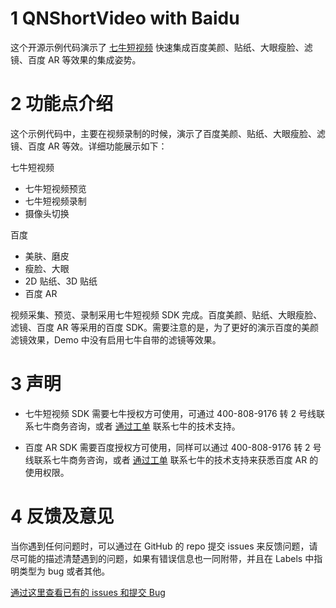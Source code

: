 # 1 QNShortVideo with Baidu
这个开源示例代码演示了 [七牛短视频](https://www.qiniu.com/products/plsv) 快速集成百度美颜、贴纸、大眼瘦脸、滤镜、百度 AR 等效果的集成姿势。

# 2 功能点介绍

这个示例代码中，主要在视频录制的时候，演示了百度美颜、贴纸、大眼瘦脸、滤镜、百度 AR 等效。详细功能展示如下：

七牛短视频

- 七牛短视频预览
- 七牛短视频录制
- 摄像头切换

百度

- 美肤、磨皮
- 瘦脸、大眼
- 2D 贴纸、3D 贴纸
- 百度 AR 

视频采集、预览、录制采用七牛短视频 SDK 完成。百度美颜、贴纸、大眼瘦脸、滤镜、百度 AR 等采用的百度 SDK。需要注意的是，为了更好的演示百度的美颜滤镜效果，Demo 中没有启用七牛自带的滤镜等效果。

# 3 声明

- 七牛短视频 SDK 需要七牛授权方可使用，可通过 400-808-9176 转 2 号线联系七牛商务咨询，或者 [通过工单](https://support.qiniu.com/?ref=developer.qiniu.com) 联系七牛的技术支持。

- 百度 AR SDK 需要百度授权方可使用，同样可以通过 400-808-9176 转 2 号线联系七牛商务咨询，或者 [通过工单](https://support.qiniu.com/?ref=developer.qiniu.com) 联系七牛的技术支持来获悉百度 AR 的使用权限。

# 4 反馈及意见

当你遇到任何问题时，可以通过在 GitHub 的 repo 提交 issues 来反馈问题，请尽可能的描述清楚遇到的问题，如果有错误信息也一同附带，并且在 Labels 中指明类型为 bug 或者其他。

[通过这里查看已有的 issues 和提交 Bug](https://github.com/pili-engineering/QNShortVideo-Baidu/issues)
